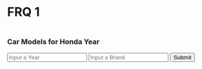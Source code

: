 # FRQ 1


<table id="idk"></table>


<script>

let table = document.getElemenetById("idk");

function getYear(){
    let inputYear = document.getElementById("inputYear").value;
    return inputYear;
}
function getBrand(){
    let inputBrand = document.getElementById("inputBrand").value;
    return inputBrand;
}


function isLeapYear(brandparam, yearparam) {
    
    result = document.getElementById("isLeapYearResult");
    console.log(yearparam);
    console.log(brandparam);
    // Fetch data from API
    fetch('https://breadbops.gq/api/calendar/fetchCars/' + brandparam + "/" + yearparam)
    .then(response => response.json())
    .then(data => {

const table = document.getElementById('idk');
        while (table.rows.length > 1) {
          table.deleteRow(-1);
        }
        console.log(data);
        for (const car of data.Results) {
          const row = table.insertRow(-1);
          row.insertCell(-1).innerHTML = car.Make_ID;
          row.insertCell(-1).innerHTML = car.Model_ID;
          row.insertCell(-1).innerHTML = car.Make_Name;
          row.insertCell(-1).innerHTML = car.Model_Name;
        }

        result.innerHTML =  yearparam + brandparam + data.Results;

    })
}

</script>

### Car Models for Honda Year
<input id="inputYear" placeholder="Input a Year">
<input id="inputBrand" placeholder="Input a Brand">
<button onclick="isLeapYear(getBrand(), getYear())">Submit</button>
<p id="isLeapYearResult"></p>
